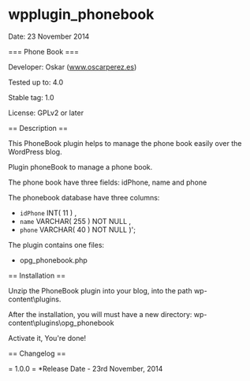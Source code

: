 wpplugin_phonebook
==================
Date: 23 November 2014

=== Phone Book ===

Developer: Oskar  (www.oscarperez.es)

Tested up to: 4.0

Stable tag: 1.0

License: GPLv2 or later

== Description ==

This PhoneBook plugin helps to manage the phone book easily over the WordPress blog.

Plugin phoneBook to manage a phone book.

The phone book have three fields: idPhone, name and phone

The phonebook database have three columns:
- `idPhone` INT( 11 ) , 
- `name` VARCHAR( 255 ) NOT NULL , 
- `phone` VARCHAR( 40 ) NOT NULL )';

The plugin contains one files:
- opg_phonebook.php


== Installation ==

Unzip the PhoneBook plugin into your blog, into the path wp-content\plugins.

After the installation, you will must have a new directory: wp-content\plugins\opg_phonebook

Activate it, 
You're done!

== Changelog ==

= 1.0.0 =
*Release Date - 23rd November, 2014